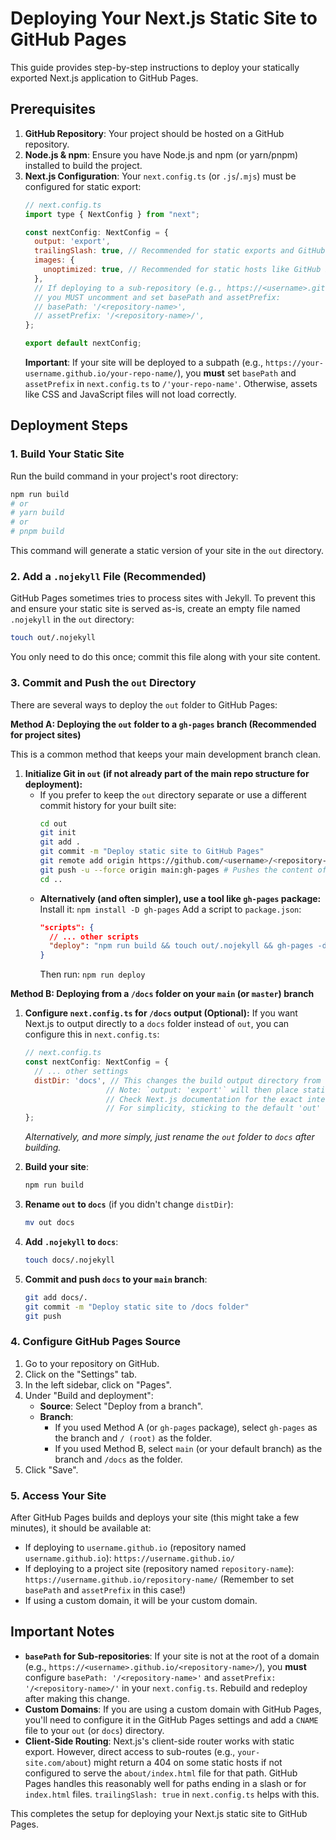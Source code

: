 # Deploying Your Next.js Static Site to GitHub Pages

This guide provides step-by-step instructions to deploy your statically exported Next.js application to GitHub Pages.

## Prerequisites

1.  **GitHub Repository**: Your project should be hosted on a GitHub repository.
2.  **Node.js & npm**: Ensure you have Node.js and npm (or yarn/pnpm) installed to build the project.
3.  **Next.js Configuration**: Your `next.config.ts` (or `.js`/`.mjs`) must be configured for static export:
    ```javascript
    // next.config.ts
    import type { NextConfig } from "next";

    const nextConfig: NextConfig = {
      output: 'export',
      trailingSlash: true, // Recommended for static exports and GitHub Pages
      images: {
        unoptimized: true, // Recommended for static hosts like GitHub Pages
      },
      // If deploying to a sub-repository (e.g., https://<username>.github.io/<repository-name>/),
      // you MUST uncomment and set basePath and assetPrefix:
      // basePath: '/<repository-name>',
      // assetPrefix: '/<repository-name>/',
    };

    export default nextConfig;
    ```
    **Important**: If your site will be deployed to a subpath (e.g., `https://your-username.github.io/your-repo-name/`), you **must** set `basePath` and `assetPrefix` in `next.config.ts` to `/'your-repo-name'`. Otherwise, assets like CSS and JavaScript files will not load correctly.

## Deployment Steps

### 1. Build Your Static Site

Run the build command in your project's root directory:

```bash
npm run build
# or
# yarn build
# or
# pnpm build
```

This command will generate a static version of your site in the `out` directory.

### 2. Add a `.nojekyll` File (Recommended)

GitHub Pages sometimes tries to process sites with Jekyll. To prevent this and ensure your static site is served as-is, create an empty file named `.nojekyll` in the `out` directory:

```bash
touch out/.nojekyll
```
You only need to do this once; commit this file along with your site content.

### 3. Commit and Push the `out` Directory

There are several ways to deploy the `out` folder to GitHub Pages:

**Method A: Deploying the `out` folder to a `gh-pages` branch (Recommended for project sites)**

This is a common method that keeps your main development branch clean.

1.  **Initialize Git in `out` (if not already part of the main repo structure for deployment):**
    *   If you prefer to keep the `out` directory separate or use a different commit history for your built site:
        ```bash
        cd out
        git init
        git add .
        git commit -m "Deploy static site to GitHub Pages"
        git remote add origin https://github.com/<username>/<repository-name>.git # Replace with your repo URL
        git push -u --force origin main:gh-pages # Pushes the content of `out` to the `gh-pages` branch
        cd ..
        ```
    *   **Alternatively (and often simpler), use a tool like `gh-pages` package:**
        Install it: `npm install -D gh-pages`
        Add a script to `package.json`:
        ```json
        "scripts": {
          // ... other scripts
          "deploy": "npm run build && touch out/.nojekyll && gh-pages -d out"
        }
        ```
        Then run: `npm run deploy`

**Method B: Deploying from a `/docs` folder on your `main` (or `master`) branch**

1.  **Configure `next.config.ts` for `/docs` output (Optional):**
    If you want Next.js to output directly to a `docs` folder instead of `out`, you can configure this in `next.config.ts`:
    ```javascript
    // next.config.ts
    const nextConfig: NextConfig = {
      // ... other settings
      distDir: 'docs', // This changes the build output directory from .next to docs
                      // Note: `output: 'export'` will then place static files in `docs/out` or just `docs`
                      // Check Next.js documentation for the exact interaction with `output: 'export'`
                      // For simplicity, sticking to the default 'out' directory is easier.
    };
    ```
    *Alternatively, and more simply, just rename the `out` folder to `docs` after building.*

2.  **Build your site**:
    ```bash
    npm run build
    ```
3.  **Rename `out` to `docs`** (if you didn't change `distDir`):
    ```bash
    mv out docs 
    ```
4.  **Add `.nojekyll` to `docs`**:
    ```bash
    touch docs/.nojekyll
    ```
5.  **Commit and push `docs` to your `main` branch**:
    ```bash
    git add docs/.
    git commit -m "Deploy static site to /docs folder"
    git push
    ```

### 4. Configure GitHub Pages Source

1.  Go to your repository on GitHub.
2.  Click on the "Settings" tab.
3.  In the left sidebar, click on "Pages".
4.  Under "Build and deployment":
    *   **Source**: Select "Deploy from a branch".
    *   **Branch**:
        *   If you used Method A (or `gh-pages` package), select `gh-pages` as the branch and `/ (root)` as the folder.
        *   If you used Method B, select `main` (or your default branch) as the branch and `/docs` as the folder.
5.  Click "Save".

### 5. Access Your Site

After GitHub Pages builds and deploys your site (this might take a few minutes), it should be available at:

*   If deploying to `username.github.io` (repository named `username.github.io`): `https://username.github.io/`
*   If deploying to a project site (repository named `repository-name`): `https://username.github.io/repository-name/` (Remember to set `basePath` and `assetPrefix` in this case!)
*   If using a custom domain, it will be your custom domain.

## Important Notes

*   **`basePath` for Sub-repositories**: If your site is not at the root of a domain (e.g., `https://<username>.github.io/<repository-name>/`), you **must** configure `basePath: '/<repository-name>'` and `assetPrefix: '/<repository-name>/'` in your `next.config.ts`. Rebuild and redeploy after making this change.
*   **Custom Domains**: If you are using a custom domain with GitHub Pages, you'll need to configure it in the GitHub Pages settings and add a `CNAME` file to your `out` (or `docs`) directory.
*   **Client-Side Routing**: Next.js's client-side router works with static export. However, direct access to sub-routes (e.g., `your-site.com/about`) might return a 404 on some static hosts if not configured to serve the `about/index.html` file for that path. GitHub Pages handles this reasonably well for paths ending in a slash or for `index.html` files. `trailingSlash: true` in `next.config.ts` helps with this.

This completes the setup for deploying your Next.js static site to GitHub Pages.
